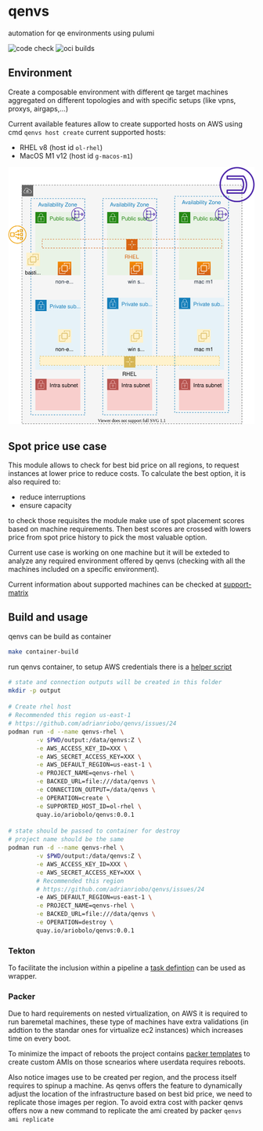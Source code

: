 # qenvs

automation for qe environments using pulumi

![code check](https://github.com/adrianriobo/qenvs/actions/workflows/build-go.yaml/badge.svg)
![oci builds](https://github.com/adrianriobo/qenvs/actions/workflows/build-oci.yaml/badge.svg)

## Environment

Create a composable environment with different qe target machines aggregated on different topologies and with specific setups (like vpns, proxys, airgaps,...)

Current available features allow to create supported hosts on AWS using cmd `qenvs host create` current supported hosts:

* RHEL v8 (host id `ol-rhel`)
* MacOS M1 v12 (host id `g-macos-m1`)

![Environment](./docs/diagrams/base.svg)

## Spot price use case

This module allows to check for best bid price on all regions, to request instances at lower price to reduce costs. To calculate the best option, it is also required to:  

* reduce interruptions
* ensure capacity

to check those requisites the module make use of spot placement scores based on machine requirements. Then best scores are crossed with lowers price from spot price history to pick the most valuable option.

Current use case is working on one machine but it will be exteded to analyze any required environment offered by qenvs (checking with all the machines included on a specific environment).

Current information about supported machines can be checked at [support-matrix](pkg/infra/aws/support-matrix/matrix.go)

## Build and usage

qenvs can be build as container

```bash
make container-build
```

run qenvs container, to setup AWS credentials there is a [helper script](hacks/aws_setup.sh)

```bash
# state and connection outputs will be created in this folder
mkdir -p output

# Create rhel host
# Recommended this region us-east-1
# https://github.com/adrianriobo/qenvs/issues/24
podman run -d --name qenvs-rhel \
        -v $PWD/output:/data/qenvs:Z \
        -e AWS_ACCESS_KEY_ID=XXX \
        -e AWS_SECRET_ACCESS_KEY=XXX \
        -e AWS_DEFAULT_REGION=us-east-1 \
        -e PROJECT_NAME=qenvs-rhel \
        -e BACKED_URL=file:///data/qenvs \
        -e CONNECTION_OUTPUT=/data/qenvs \
        -e OPERATION=create \
        -e SUPPORTED_HOST_ID=ol-rhel \
        quay.io/ariobolo/qenvs:0.0.1

# state should be passed to container for destroy
# project name should be the same
podman run -d --name qenvs-rhel \
        -v $PWD/output:/data/qenvs:Z \
        -e AWS_ACCESS_KEY_ID=XXX \
        -e AWS_SECRET_ACCESS_KEY=XXX \
        # Recommended this region 
        # https://github.com/adrianriobo/qenvs/issues/24
        -e AWS_DEFAULT_REGION=us-east-1 \
        -e PROJECT_NAME=qenvs-rhel \
        -e BACKED_URL=file:///data/qenvs \
        -e OPERATION=destroy \
        quay.io/ariobolo/qenvs:0.0.1
```

### Tekton

To facilitate the inclusion within a pipeline a [task defintion](hacks/tekton/infra-management.yaml) can be used  as wrapper.

### Packer

Due to hard requirements on nested virtualization, on AWS it is required to run baremetal machines, these type of machines have extra validations (in addtion to the standar ones for virtualize ec2 instances) which increases time on every boot.

To minimize the impact of reboots the project contains [packer templates](hacks/packer/README.md) to create custom AMIs on those scnearios 
where userdata requires reboots.  

Also notice images use to be created per region, and the process itself requires to spinup a machine. As qenvs offers the feature to dynamically adjust the location of the infrastructure based on best bid price, we need to replicate those images per region. To avoid extra cost with packer qenvs offers now a new command to replicate the ami created by packer `qenvs ami replicate`
